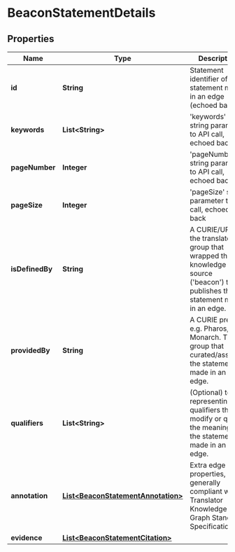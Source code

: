 
# BeaconStatementDetails

## Properties
Name | Type | Description | Notes
------------ | ------------- | ------------- | -------------
**id** | **String** | Statement identifier of the statement made in an edge (echoed back)  |  [optional]
**keywords** | **List&lt;String&gt;** | &#39;keywords&#39; string parameter to API call, echoed back  |  [optional]
**pageNumber** | **Integer** | &#39;pageNumber&#39; string parameter to API call, echoed back  |  [optional]
**pageSize** | **Integer** | &#39;pageSize&#39; string parameter to API call, echoed back  |  [optional]
**isDefinedBy** | **String** | A CURIE/URI for the translator group that wrapped this knowledge source (&#39;beacon&#39;) that publishes the statement made in an edge.  |  [optional]
**providedBy** | **String** | A CURIE prefix, e.g. Pharos, MGI, Monarch. The group that curated/asserted the statement made in an edge.  |  [optional]
**qualifiers** | **List&lt;String&gt;** | (Optional) terms representing qualifiers that modify or qualify the meaning of the statement made in an edge.  |  [optional]
**annotation** | [**List&lt;BeaconStatementAnnotation&gt;**](BeaconStatementAnnotation.md) | Extra edge properties, generally compliant with Translator Knowledge Graph Standard Specification  |  [optional]
**evidence** | [**List&lt;BeaconStatementCitation&gt;**](BeaconStatementCitation.md) |  |  [optional]




